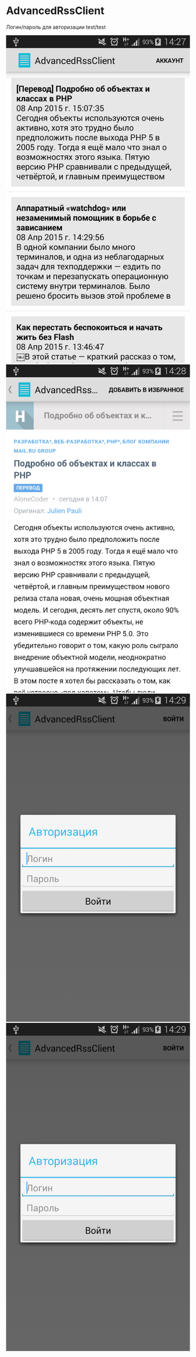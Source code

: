 # AdvancedRssClient

Логин/пароль для авторизации test/test

![device-2015-04-08-142838.png](https://github.com/dr-yand/AdvancedRssClient/blob/master/.other/device-2015-04-08-142838.png)
![device-2015-04-08-142858.png](https://github.com/dr-yand/AdvancedRssClient/blob/master/.other/device-2015-04-08-142858.png)
![device-2015-04-08-142947.png](https://github.com/dr-yand/AdvancedRssClient/blob/master/.other/device-2015-04-08-142958.png)
![device-2015-04-08-142947.png](https://github.com/dr-yand/AdvancedRssClient/blob/master/.other/device-2015-04-08-142958.png)

